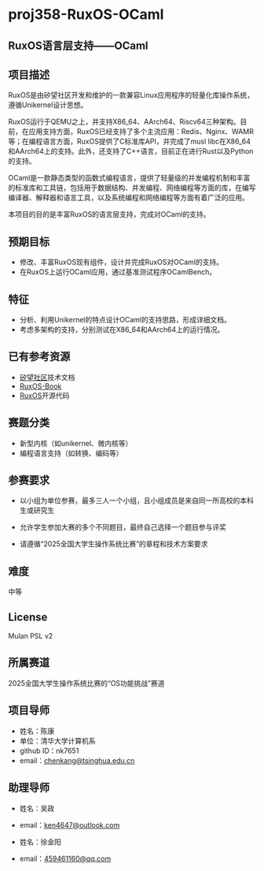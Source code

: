 # proj358-RuxOS-OCaml
## RuxOS语言层支持——OCaml

## 项目描述

RuxOS是由矽望社区开发和维护的一款兼容Linux应用程序的轻量化库操作系统，遵循Unikernel设计思想。

RuxOS运行于QEMU之上，并支持X86_64、AArch64、Riscv64三种架构。目前，在应用支持方面，RuxOS已经支持了多个主流应用：Redis、Nginx、WAMR等；在编程语言方面，RuxOS提供了C标准库API，并完成了musl libc在X86_64和AArch64上的支持。此外，还支持了C++语言，目前正在进行Rust以及Python的支持。

OCaml是一款静态类型的函数式编程语言，提供了轻量级的并发编程机制和丰富的标准库和工具链，包括用于数据结构、并发编程、网络编程等方面的库，在编写编译器、解释器和语言工具，以及系统编程和网络编程等方面有着广泛的应用。

本项目的目的是丰富RuxOS的语言层支持，完成对OCaml的支持。

## 预期目标

- 修改、丰富RuxOS现有组件，设计并完成RuxOS对OCaml的支持。
- 在RuxOS上运行OCaml应用，通过基准测试程序OCamlBench。

## 特征

- 分析、利用Unikernel的特点设计OCaml的支持思路，形成详细文档。
- 考虑多架构的支持，分别测试在X86\_64和AArch64上的运行情况。

## 已有参考资源

- [矽望社区](https://syswonder.org/#/)技术文档
- [RuxOS-Book](https://ruxos.syswonder.org)
- [RuxOS](https://github.com/syswonder/ruxos)开源代码

## 赛题分类

- 新型内核（如unikernel、微内核等）
- 编程语言支持（如转换、编码等）

## 参赛要求

- 以小组为单位参赛，最多三人一个小组，且小组成员是来自同一所高校的本科生或研究生

- 允许学生参加大赛的多个不同题目，最终自己选择一个题目参与评奖

- 请遵循“2025全国大学生操作系统比赛”的章程和技术方案要求

## 难度

中等

## License

Mulan PSL v2

## 所属赛道

2025全国大学生操作系统比赛的“OS功能挑战”赛道

## 项目导师

- 姓名：陈康
- 单位：清华大学计算机系
- github ID：nk7651
- email：chenkang@tsinghua.edu.cn

## 助理导师

- 姓名：吴政
- email：ken4647@outlook.com

- 姓名：徐金阳
- email：459461160@qq.com
